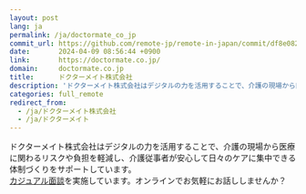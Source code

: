 ```yaml
---
layout: post
lang: ja
permalink: /ja/doctormate_co_jp
commit_url: https://github.com/remote-jp/remote-in-japan/commit/df8e08298cef6ea531c0dd60f593247018cf5f7a
date:       2024-04-09 08:56:44 +0900
link:       https://doctormate.co.jp/
domain:     doctormate.co.jp
title:      ドクターメイト株式会社
description: 'ドクターメイト株式会社はデジタルの力を活用することで、介護の現場から医療に関わるリスクや負担を軽減し、介護従事者が安心して日々のケアに集中できる体制づくりをサポートしています。 カジュアル面談を実施しています。オンラインでお気軽にお話ししませんか？'
categories: full_remote
redirect_from:
  - /ja/ドクターメイト株式会社
  - /ja/ドクターメイト
---
```


<p>ドクターメイト株式会社はデジタルの力を活用することで、介護の現場から医療に関わるリスクや負担を軽減し、介護従事者が安心して日々のケアに集中できる体制づくりをサポートしています。<br /><a href="https://herp.careers/v1/doctormate/3l6Guniw02L3">カジュアル面談</a>を実施しています。オンラインでお気軽にお話ししませんか？</p>

